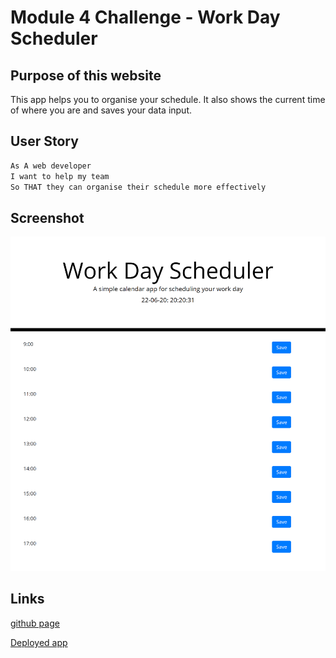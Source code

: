 # Module 4 Challenge - Work Day Scheduler
 

## Purpose of this website

This app helps you to organise your schedule. It also shows the current time of where you are and saves your data input.


## User Story

```md
As A web developer
I want to help my team  
So THAT they can organise their schedule more effectively 
```

## Screenshot

![screenshot](./Assets/img/screenshot.png)

## Links

[github page](https://github.com/Yoko-cyer/Module5-challenge-Scheduler)

[Deployed app](https://iridescent-hotteok-a2398b.netlify.app/)
